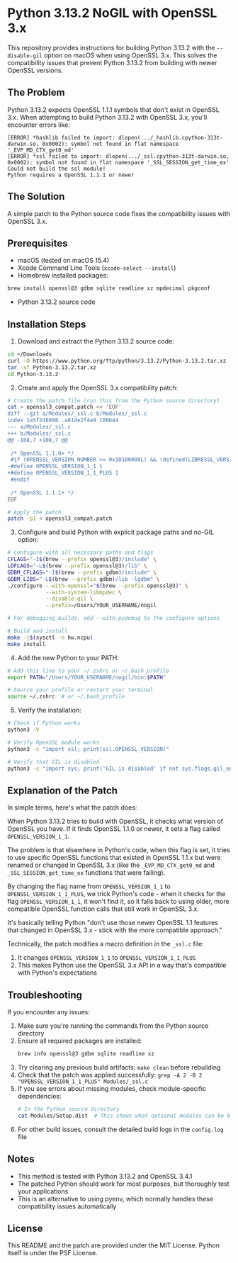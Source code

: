 # Python 3.13.2 NoGIL with OpenSSL 3.x

This repository provides instructions for building Python 3.13.2 with the `--disable-gil` option on macOS when using OpenSSL 3.x. This solves the compatibility issues that prevent Python 3.13.2 from building with newer OpenSSL versions.

## The Problem

Python 3.13.2 expects OpenSSL 1.1.1 symbols that don't exist in OpenSSL 3.x. When attempting to build Python 3.13.2 with OpenSSL 3.x, you'll encounter errors like:

```
[ERROR] *hashlib failed to import: dlopen(.../_hashlib.cpython-313t-darwin.so, 0x0002): symbol not found in flat namespace '_EVP_MD_CTX_get0_md'
[ERROR] *ssl failed to import: dlopen(.../_ssl.cpython-313t-darwin.so, 0x0002): symbol not found in flat namespace '_SSL_SESSION_get_time_ex'
Could not build the ssl module!
Python requires a OpenSSL 1.1.1 or newer
```

## The Solution

A simple patch to the Python source code fixes the compatibility issues with OpenSSL 3.x.

## Prerequisites

- macOS (tested on macOS 15.4)
- Xcode Command Line Tools (`xcode-select --install`)
- Homebrew installed packages:

```bash
brew install openssl@3 gdbm sqlite readline xz mpdecimal pkgconf
```
- Python 3.13.2 source code

## Installation Steps

1. Download and extract the Python 3.13.2 source code:

```bash
cd ~/Downloads
curl -O https://www.python.org/ftp/python/3.13.2/Python-3.13.2.tar.xz
tar -xf Python-3.13.2.tar.xz
cd Python-3.13.2
```

2. Create and apply the OpenSSL 3.x compatibility patch:

```bash
# Create the patch file (run this from the Python source directory)
cat > openssl3_compat.patch << 'EOF'
diff --git a/Modules/_ssl.c b/Modules/_ssl.c
index 1a5f2d8098..a81de2f4e9 100644
--- a/Modules/_ssl.c
+++ b/Modules/_ssl.c
@@ -108,7 +108,7 @@
 
 /* OpenSSL 1.1.0+ */
 #if (OPENSSL_VERSION_NUMBER >= 0x10100000L) && !defined(LIBRESSL_VERSION_NUMBER)
-#define OPENSSL_VERSION_1_1 1
+#define OPENSSL_VERSION_1_1_PLUS 1
 #endif
 
 /* OpenSSL 1.1.1+ */
EOF

# Apply the patch
patch -p1 < openssl3_compat.patch
```

3. Configure and build Python with explicit package paths and no-GIL option:

```bash
# Configure with all necessary paths and flags
CFLAGS="-I$(brew --prefix openssl@3)/include" \
LDFLAGS="-L$(brew --prefix openssl@3)/lib" \
GDBM_CFLAGS="-I$(brew --prefix gdbm)/include" \
GDBM_LIBS="-L$(brew --prefix gdbm)/lib -lgdbm" \
./configure --with-openssl="$(brew --prefix openssl@3)" \
            --with-system-libmpdec \
            --disable-gil \
            --prefix=/Users/YOUR_USERNAME/nogil

# For debugging builds, add --with-pydebug to the configure options

# Build and install
make -j$(sysctl -n hw.ncpu)
make install
```

4. Add the new Python to your PATH:

```bash
# Add this line to your ~/.zshrc or ~/.bash_profile
export PATH="/Users/YOUR_USERNAME/nogil/bin:$PATH"

# Source your profile or restart your terminal
source ~/.zshrc  # or ~/.bash_profile
```

5. Verify the installation:

```bash
# Check if Python works
python3 -V

# Verify OpenSSL module works
python3 -c "import ssl; print(ssl.OPENSSL_VERSION)"

# Verify that GIL is disabled
python3 -c "import sys; print('GIL is disabled' if not sys.flags.gil_enabled else 'GIL is enabled')"
```

## Explanation of the Patch

In simple terms, here's what the patch does:

When Python 3.13.2 tries to build with OpenSSL, it checks what version of OpenSSL you have. If it finds OpenSSL 1.1.0 or newer, it sets a flag called `OPENSSL_VERSION_1_1`. 

The problem is that elsewhere in Python's code, when this flag is set, it tries to use specific OpenSSL functions that existed in OpenSSL 1.1.x but were renamed or changed in OpenSSL 3.x (like the `_EVP_MD_CTX_get0_md` and `_SSL_SESSION_get_time_ex` functions that were failing).

By changing the flag name from `OPENSSL_VERSION_1_1` to `OPENSSL_VERSION_1_1_PLUS`, we trick Python's code - when it checks for the flag `OPENSSL_VERSION_1_1`, it won't find it, so it falls back to using older, more compatible OpenSSL function calls that still work in OpenSSL 3.x.

It's basically telling Python "don't use those newer OpenSSL 1.1 features that changed in OpenSSL 3.x - stick with the more compatible approach."

Technically, the patch modifies a macro definition in the `_ssl.c` file:

1. It changes `OPENSSL_VERSION_1_1` to `OPENSSL_VERSION_1_1_PLUS`
2. This makes Python use the OpenSSL 3.x API in a way that's compatible with Python's expectations

## Troubleshooting

If you encounter any issues:

1. Make sure you're running the commands from the Python source directory
2. Ensure all required packages are installed:
   ```bash
   brew info openssl@3 gdbm sqlite readline xz
   ```
3. Try clearing any previous build artifacts: `make clean` before rebuilding
4. Check that the patch was applied successfully: `grep -A 2 -B 2 "OPENSSL_VERSION_1_1_PLUS" Modules/_ssl.c`
5. If you see errors about missing modules, check module-specific dependencies:
   ```bash
   # In the Python source directory
   cat Modules/Setup.dist  # This shows what optional modules can be built
   ```
6. For other build issues, consult the detailed build logs in the `config.log` file

## Notes

- This method is tested with Python 3.13.2 and OpenSSL 3.4.1
- The patched Python should work for most purposes, but thoroughly test your applications
- This is an alternative to using pyenv, which normally handles these compatibility issues automatically

## License

This README and the patch are provided under the MIT License. Python itself is under the PSF License.
